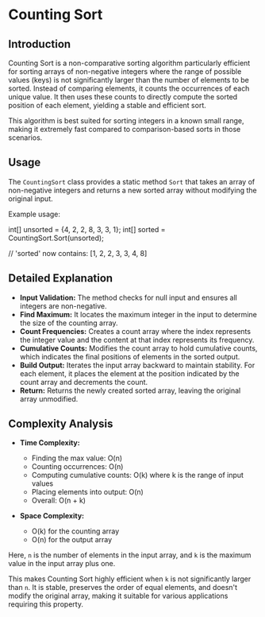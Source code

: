 # Counting Sort

## Introduction

Counting Sort is a non-comparative sorting algorithm particularly efficient for sorting arrays of non-negative integers where the range of possible values (keys) is not significantly larger than the number of elements to be sorted. Instead of comparing elements, it counts the occurrences of each unique value. It then uses these counts to directly compute the sorted position of each element, yielding a stable and efficient sort.

This algorithm is best suited for sorting integers in a known small range, making it extremely fast compared to comparison-based sorts in those scenarios.

## Usage

The `CountingSort` class provides a static method `Sort` that takes an array of non-negative integers and returns a new sorted array without modifying the original input.

Example usage:

int[] unsorted = {4, 2, 2, 8, 3, 3, 1};
int[] sorted = CountingSort.Sort(unsorted);

// 'sorted' now contains: [1, 2, 2, 3, 3, 4, 8]

## Detailed Explanation

- **Input Validation:** The method checks for null input and ensures all integers are non-negative.
- **Find Maximum:** It locates the maximum integer in the input to determine the size of the counting array.
- **Count Frequencies:** Creates a count array where the index represents the integer value and the content at that index represents its frequency.
- **Cumulative Counts:** Modifies the count array to hold cumulative counts, which indicates the final positions of elements in the sorted output.
- **Build Output:** Iterates the input array backward to maintain stability. For each element, it places the element at the position indicated by the count array and decrements the count.
- **Return:** Returns the newly created sorted array, leaving the original array unmodified.

## Complexity Analysis

- **Time Complexity:**
  - Finding the max value: O(n)
  - Counting occurrences: O(n)
  - Computing cumulative counts: O(k) where k is the range of input values
  - Placing elements into output: O(n)
  - Overall: O(n + k)
  
- **Space Complexity:**
  - O(k) for the counting array
  - O(n) for the output array

Here, `n` is the number of elements in the input array, and `k` is the maximum value in the input array plus one.

This makes Counting Sort highly efficient when `k` is not significantly larger than `n`. It is stable, preserves the order of equal elements, and doesn't modify the original array, making it suitable for various applications requiring this property.
